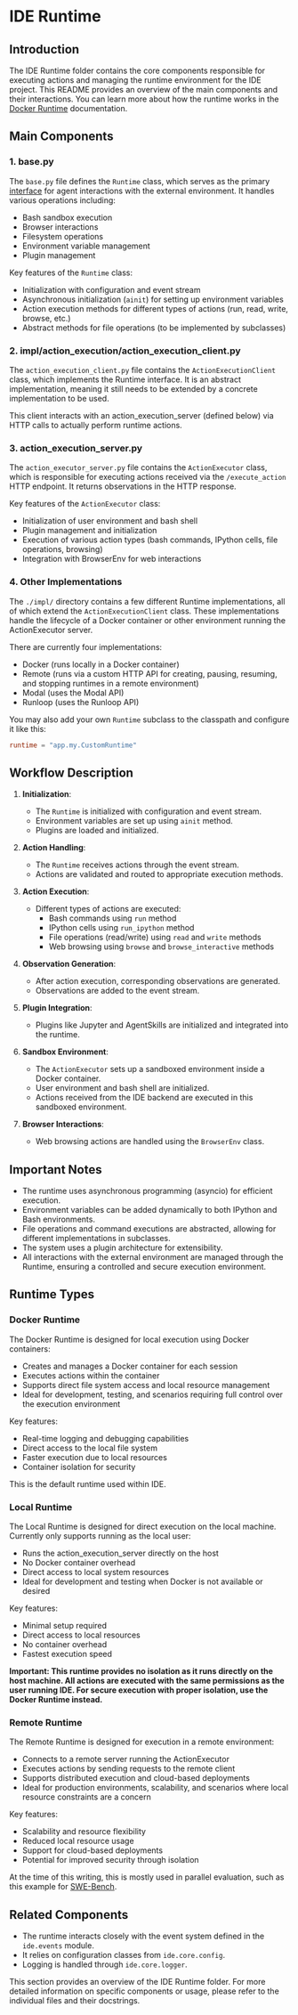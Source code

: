 # IDE Runtime

## Introduction

The IDE Runtime folder contains the core components responsible for executing actions and managing the runtime environment for the IDE project. This README provides an overview of the main components and their interactions.
You can learn more about how the runtime works in the [Docker Runtime](https://docs.hanzo.ai/usage/architecture/runtime) documentation.

## Main Components

### 1. base.py

The `base.py` file defines the `Runtime` class, which serves as the primary [interface](./base.py) for agent interactions with the external environment. It handles various operations including:

- Bash sandbox execution
- Browser interactions
- Filesystem operations
- Environment variable management
- Plugin management

Key features of the `Runtime` class:
- Initialization with configuration and event stream
- Asynchronous initialization (`ainit`) for setting up environment variables
- Action execution methods for different types of actions (run, read, write, browse, etc.)
- Abstract methods for file operations (to be implemented by subclasses)

### 2. impl/action_execution/action_execution_client.py
The `action_execution_client.py` file contains the `ActionExecutionClient` class, which implements the Runtime interface. It is an abstract implementation, meaning
it still needs to be extended by a concrete implementation to be used.

This client interacts with an action_execution_server (defined below) via HTTP
calls to actually perform runtime actions.

### 3. action_execution_server.py

The `action_executor_server.py` file contains the `ActionExecutor` class, which is responsible for executing actions received via the `/execute_action` HTTP endpoint. It returns observations in the HTTP response.

Key features of the `ActionExecutor` class:
- Initialization of user environment and bash shell
- Plugin management and initialization
- Execution of various action types (bash commands, IPython cells, file operations, browsing)
- Integration with BrowserEnv for web interactions

### 4. Other Implementations
The `./impl/` directory contains a few different Runtime implementations, all of
which extend the `ActionExecutionClient` class. These implementations
handle the lifecycle of a Docker container or other environment running the
ActionExecutor server.

There are currently four implementations:
* Docker (runs locally in a Docker container)
* Remote (runs via a custom HTTP API for creating, pausing, resuming, and stopping runtimes in a remote environment)
* Modal (uses the Modal API)
* Runloop (uses the Runloop API)

You may also add your own `Runtime` subclass to the classpath and configure it like this:

```toml
runtime = "app.my.CustomRuntime"
```

## Workflow Description

1. **Initialization**:
   - The `Runtime` is initialized with configuration and event stream.
   - Environment variables are set up using `ainit` method.
   - Plugins are loaded and initialized.

2. **Action Handling**:
   - The `Runtime` receives actions through the event stream.
   - Actions are validated and routed to appropriate execution methods.

3. **Action Execution**:
   - Different types of actions are executed:
     - Bash commands using `run` method
     - IPython cells using `run_ipython` method
     - File operations (read/write) using `read` and `write` methods
     - Web browsing using `browse` and `browse_interactive` methods

4. **Observation Generation**:
   - After action execution, corresponding observations are generated.
   - Observations are added to the event stream.

5. **Plugin Integration**:
   - Plugins like Jupyter and AgentSkills are initialized and integrated into the runtime.

6. **Sandbox Environment**:
   - The `ActionExecutor` sets up a sandboxed environment inside a Docker container.
   - User environment and bash shell are initialized.
   - Actions received from the IDE backend are executed in this sandboxed environment.

7. **Browser Interactions**:
   - Web browsing actions are handled using the `BrowserEnv` class.

## Important Notes

- The runtime uses asynchronous programming (asyncio) for efficient execution.
- Environment variables can be added dynamically to both IPython and Bash environments.
- File operations and command executions are abstracted, allowing for different implementations in subclasses.
- The system uses a plugin architecture for extensibility.
- All interactions with the external environment are managed through the Runtime, ensuring a controlled and secure execution environment.

## Runtime Types

### Docker Runtime

The Docker Runtime is designed for local execution using Docker containers:

- Creates and manages a Docker container for each session
- Executes actions within the container
- Supports direct file system access and local resource management
- Ideal for development, testing, and scenarios requiring full control over the execution environment

Key features:
- Real-time logging and debugging capabilities
- Direct access to the local file system
- Faster execution due to local resources
- Container isolation for security

This is the default runtime used within IDE.

### Local Runtime

The Local Runtime is designed for direct execution on the local machine. Currently only supports running as the local user:

- Runs the action_execution_server directly on the host
- No Docker container overhead
- Direct access to local system resources
- Ideal for development and testing when Docker is not available or desired

Key features:
- Minimal setup required
- Direct access to local resources
- No container overhead
- Fastest execution speed

**Important: This runtime provides no isolation as it runs directly on the host machine. All actions are executed with the same permissions as the user running IDE. For secure execution with proper isolation, use the Docker Runtime instead.**

### Remote Runtime

The Remote Runtime is designed for execution in a remote environment:

- Connects to a remote server running the ActionExecutor
- Executes actions by sending requests to the remote client
- Supports distributed execution and cloud-based deployments
- Ideal for production environments, scalability, and scenarios where local resource constraints are a concern

Key features:
- Scalability and resource flexibility
- Reduced local resource usage
- Support for cloud-based deployments
- Potential for improved security through isolation

At the time of this writing, this is mostly used in parallel evaluation, such as this example for [SWE-Bench](https://github.com/hanzoai/ide/tree/main/evaluation/benchmarks/swe_bench#run-inference-on-remoteruntime-experimental).

## Related Components

- The runtime interacts closely with the event system defined in the `ide.events` module.
- It relies on configuration classes from `ide.core.config`.
- Logging is handled through `ide.core.logger`.

This section provides an overview of the IDE Runtime folder. For more detailed information on specific components or usage, please refer to the individual files and their docstrings.
